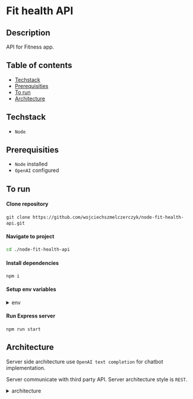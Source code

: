 # Fit health API

## Description

API for Fitness app.

## Table of contents

- [Techstack](#techstack)
- [Prerequisities](#prerequisities)
- [To run](#to-run)
- [Architecture](#architecture)

## Techstack

- `Node`

## Prerequisities

- `Node` installed
- `OpenAI` configured

## To run

#### Clone repository

```
git clone https://github.com/wojciechszmelczerczyk/node-fit-health-api.git
```

#### Navigate to project

```sh
cd ./node-fit-health-api
```

#### Install dependencies

```
npm i
```

#### Setup env variables

<details>
<summary>env</summary>

```dockerfile

# OpenAI

OPENAI_API_KEY=


```

</details>

#### Run Express server

```
npm run start
```

## Architecture

Server side architecture use `OpenAI text completion` for chatbot implementation.

Server communicate with third party API. Server architecture style is `REST`.

<details>
<summary>architecture</summary>
<img src="./.github/img/backend-arch.png">

</details>
